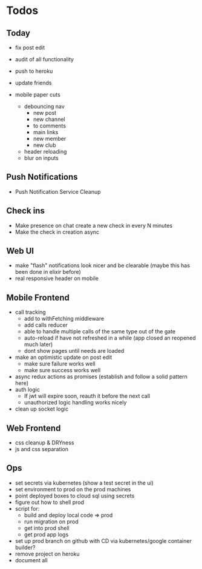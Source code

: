 # Todos

## Today
- fix post edit
- audit of all functionality
- push to heroku
- update friends

- mobile paper cuts
  - debouncing nav
    - new post
    - new channel
    - to comments
    - main links
    - new member
    - new club
  - header reloading
  - blur on inputs

## Push Notifications
- Push Notification Service Cleanup

## Check ins
- Make presence on chat create a new check in
  every N minutes
- Make the check in creation async

## Web UI
- make "flash" notifications look nicer
  and be clearable (maybe this has been
  done in elixir before)
- real responsive header on mobile

## Mobile Frontend
  - call tracking
    - add to withFetching middleware
    - add calls reducer
    - able to handle multiple calls of the same type
      out of the gate
    - auto-reload if have not refreshed in a while
      (app closed an reopened much later)
    - dont show pages until needs are loaded
  - make an optimistic update on post edit
    - make sure failure works well
    - make sure success works well
  - async redux actions as promises (establish and
    follow a solid pattern here)
  - auth logic
    - If jwt will expire soon, reauth it before the next call
    - unauthorized logic handling works nicely
  - clean up socket logic

## Web Frontend
  - css cleanup & DRYness
  - js and css separation

## Ops
- set secrets via kubernetes (show a test secret in the ui)
- set environment to prod on the prod machines
- point deployed boxes to cloud sql using secrets
- figure out how to shell prod
- script for:
  - build and deploy local code => prod
  - run migration on prod
  - get into prod shell
  - get prod app logs
- set up prod branch on github with CD via
  kubernetes/google container builder?
- remove project on heroku
- document all
